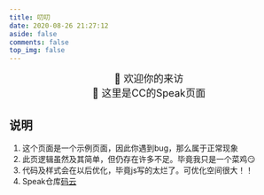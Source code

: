 ```yaml
---
title: 叨叨
date: 2020-08-26 21:27:12
aside: false
comments: false
top_img: false
---
```


<link rel="stylesheet" href="https://unpkg.com/ispeak/Speak.css">

<script src="https://cdn.jsdelivr.net/npm/jquery@latest/dist/jquery.min.js"></script>

<center><font size='4px'>🍭 欢迎你的来访</font></center>

<center ><font size='4px'>🍭 这里是CC的Speak页面</font></center>

## 说明

1. 这个页面是一个示例页面，因此你遇到bug，那么属于正常现象
2. 此页逻辑虽然及其简单，但仍存在许多不足。毕竟我只是一个菜鸡😏
3. 代码及样式会在以后优化，毕竟js写的太烂了。可优化空间很大！！
4. Speak仓库[码云](https://gitee.com/ccknbc/speak)

<div class="is-container"></div>
<script src="https://unpkg.com/ispeak/index.js"></script>
<script>
    new Speak(
        {
            nickname: '🌈CC',
            per_page: 5,
            owner: "ccknbc",
            repo: "speak",
            defaultLabelName: "Default",
            defaultLabelColor: "#ffc107",
            // highlight样式
            highlightcss:
            "https://cdn.bootcdn.net/ajax/libs/highlight.js/10.1.1/styles/monokai-sublime.min.css",
            emojiLabel:
            {
                Coder: "🎯",
                日常: "💬",
                Whoiam: '😶',
                想法: "💫",
                TODO: "🚧",
                随便说说: "🎈",
                测试: '👻',
            },
            prevBtn:'<a class="btn-beautify button--animated left larger prev red" href="#" title="上一页" style="display:none;float:left" data-pjax-state=""><i class="far fa-hand-point-left fa-fw"></i> 上一页</a>',
            nextBtn:'<a class="btn-beautify button--animated larger next red" href="#" title="下一页" style="float: right; display: block;" data-pjax-state=""><i class="far fa-hand-point-right fa-fw"></i> 下一页</a>',
        });
</script>